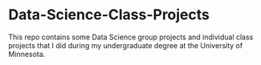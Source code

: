 # Data-Science-Class-Projects
This repo contains some Data Science group projects and individual class projects that I did during my undergraduate degree at the University of Minnesota.

